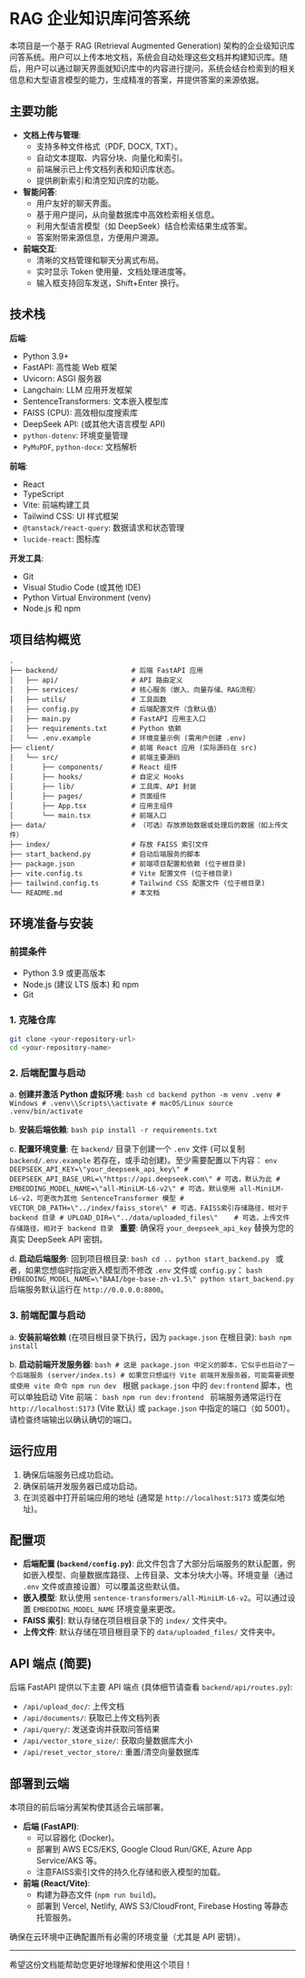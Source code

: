 # RAG 企业知识库问答系统

本项目是一个基于 RAG (Retrieval Augmented Generation) 架构的企业级知识库问答系统。用户可以上传本地文档，系统会自动处理这些文档并构建知识库。随后，用户可以通过聊天界面就知识库中的内容进行提问，系统会结合检索到的相关信息和大型语言模型的能力，生成精准的答案，并提供答案的来源依据。

## 主要功能

-   **文档上传与管理**:
    -   支持多种文件格式（PDF, DOCX, TXT）。
    -   自动文本提取、内容分块、向量化和索引。
    -   前端展示已上传文档列表和知识库状态。
    -   提供刷新索引和清空知识库的功能。
-   **智能问答**:
    -   用户友好的聊天界面。
    -   基于用户提问，从向量数据库中高效检索相关信息。
    -   利用大型语言模型（如 DeepSeek）结合检索结果生成答案。
    -   答案附带来源信息，方便用户溯源。
-   **前端交互**:
    -   清晰的文档管理和聊天分离式布局。
    -   实时显示 Token 使用量、文档处理进度等。
    -   输入框支持回车发送，Shift+Enter 换行。

## 技术栈

**后端**:
-   Python 3.9+
-   FastAPI: 高性能 Web 框架
-   Uvicorn: ASGI 服务器
-   Langchain: LLM 应用开发框架
-   SentenceTransformers: 文本嵌入模型库
-   FAISS (CPU): 高效相似度搜索库
-   DeepSeek API: (或其他大语言模型 API)
-   `python-dotenv`: 环境变量管理
-   `PyMuPDF`, `python-docx`: 文档解析

**前端**:
-   React
-   TypeScript
-   Vite: 前端构建工具
-   Tailwind CSS: UI 样式框架
-   `@tanstack/react-query`: 数据请求和状态管理
-   `lucide-react`: 图标库

**开发工具**:
-   Git
-   Visual Studio Code (或其他 IDE)
-   Python Virtual Environment (venv)
-   Node.js 和 npm

## 项目结构概览

```
.
├── backend/                  # 后端 FastAPI 应用
│   ├── api/                  # API 路由定义
│   ├── services/             # 核心服务（嵌入、向量存储、RAG流程）
│   ├── utils/                # 工具函数
│   ├── config.py             # 后端配置文件（含默认值）
│   ├── main.py               # FastAPI 应用主入口
│   ├── requirements.txt      # Python 依赖
│   └── .env.example          # 环境变量示例 (需用户创建 .env)
├── client/                   # 前端 React 应用 (实际源码在 src)
│   └── src/                  # 前端主要源码
│       ├── components/       # React 组件
│       ├── hooks/            # 自定义 Hooks
│       ├── lib/              # 工具库、API 封装
│       ├── pages/            # 页面组件
│       ├── App.tsx           # 应用主组件
│       └── main.tsx          # 前端入口
├── data/                     # （可选）存放原始数据或处理后的数据（如上传文件）
├── index/                    # 存放 FAISS 索引文件
├── start_backend.py          # 启动后端服务的脚本
├── package.json              # 前端项目配置和依赖 (位于根目录)
├── vite.config.ts            # Vite 配置文件 (位于根目录)
├── tailwind.config.ts        # Tailwind CSS 配置文件 (位于根目录)
└── README.md                 # 本文档
```

## 环境准备与安装

### 前提条件

-   Python 3.9 或更高版本
-   Node.js (建议 LTS 版本) 和 npm
-   Git

### 1. 克隆仓库

```bash
git clone <your-repository-url>
cd <your-repository-name>
```

### 2. 后端配置与启动

a.  **创建并激活 Python 虚拟环境**:
    ```bash
    cd backend
    python -m venv .venv
    # Windows
    # .venv\\Scripts\\activate
    # macOS/Linux
    source .venv/bin/activate
    ```

b.  **安装后端依赖**:
    ```bash
    pip install -r requirements.txt
    ```

c.  **配置环境变量**:
    在 `backend/` 目录下创建一个 `.env` 文件 (可以复制 `backend/.env.example` 若存在，或手动创建)。至少需要配置以下内容：
    ```env
    DEEPSEEK_API_KEY=\"your_deepseek_api_key\"
    # DEEPSEEK_API_BASE_URL=\"https://api.deepseek.com\" # 可选，默认为此
    # EMBEDDING_MODEL_NAME=\"all-MiniLM-L6-v2\" # 可选，默认使用 all-MiniLM-L6-v2，可更改为其他 SentenceTransformer 模型
    # VECTOR_DB_PATH=\"../index/faiss_store\" # 可选，FAISS索引存储路径，相对于 backend 目录
    # UPLOAD_DIR=\"../data/uploaded_files\"    # 可选，上传文件存储路径，相对于 backend 目录
    ```
    **重要**: 确保将 `your_deepseek_api_key` 替换为您的真实 DeepSeek API 密钥。

d.  **启动后端服务**:
    回到项目根目录:
    ```bash
    cd ..
    python start_backend.py
    ```
    或者，如果您想临时指定嵌入模型而不修改 `.env` 文件或 `config.py`：
    ```bash
    EMBEDDING_MODEL_NAME=\"BAAI/bge-base-zh-v1.5\" python start_backend.py
    ```
    后端服务默认运行在 `http://0.0.0.0:8000`。

### 3. 前端配置与启动

a.  **安装前端依赖** (在项目根目录下执行，因为 `package.json` 在根目录):
    ```bash
    npm install
    ```

b.  **启动前端开发服务器**:
    ```bash
    # 这是 package.json 中定义的脚本，它似乎也启动了一个后端服务 (server/index.ts)
    # 如果您只想运行 Vite 前端开发服务器，可能需要调整或使用 vite 命令
    npm run dev
    ```
    根据 `package.json` 中的 `dev:frontend` 脚本，也可以单独启动 Vite 前端：
    ```bash
    npm run dev:frontend
    ```
    前端服务通常运行在 `http://localhost:5173` (Vite 默认) 或 `package.json` 中指定的端口（如 5001）。请检查终端输出以确认确切的端口。

## 运行应用

1.  确保后端服务已成功启动。
2.  确保前端开发服务器已成功启动。
3.  在浏览器中打开前端应用的地址 (通常是 `http://localhost:5173` 或类似地址)。

## 配置项

-   **后端配置 (`backend/config.py`)**: 此文件包含了大部分后端服务的默认配置，例如嵌入模型、向量数据库路径、上传目录、文本分块大小等。环境变量（通过 `.env` 文件或直接设置）可以覆盖这些默认值。
-   **嵌入模型**: 默认使用 `sentence-transformers/all-MiniLM-L6-v2`。可以通过设置 `EMBEDDING_MODEL_NAME` 环境变量来更改。
-   **FAISS 索引**: 默认存储在项目根目录下的 `index/` 文件夹中。
-   **上传文件**: 默认存储在项目根目录下的 `data/uploaded_files/` 文件夹中。

## API 端点 (简要)

后端 FastAPI 提供以下主要 API 端点 (具体细节请查看 `backend/api/routes.py`):
-   `/api/upload_doc/`: 上传文档
-   `/api/documents/`: 获取已上传文档列表
-   `/api/query/`: 发送查询并获取问答结果
-   `/api/vector_store_size/`: 获取向量数据库大小
-   `/api/reset_vector_store/`: 重置/清空向量数据库

## 部署到云端

本项目的前后端分离架构使其适合云端部署。

-   **后端 (FastAPI)**:
    -   可以容器化 (Docker)。
    -   部署到 AWS ECS/EKS, Google Cloud Run/GKE, Azure App Service/AKS 等。
    -   注意FAISS索引文件的持久化存储和嵌入模型的加载。
-   **前端 (React/Vite)**:
    -   构建为静态文件 (`npm run build`)。
    -   部署到 Vercel, Netlify, AWS S3/CloudFront, Firebase Hosting 等静态托管服务。

确保在云环境中正确配置所有必需的环境变量（尤其是 API 密钥）。

---

希望这份文档能帮助您更好地理解和使用这个项目！ 